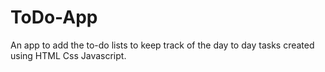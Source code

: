 # ToDo-App
An app to add the to-do lists to keep track of the day to day tasks created using HTML Css Javascript.
